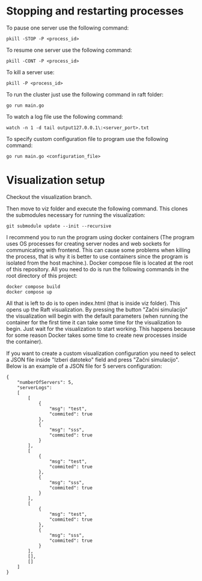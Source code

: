 # Stopping and restarting processes
To pause one server use the following command:
```
pkill -STOP -P <process_id>
```

To resume one server use the following command:
```
pkill -CONT -P <process_id>
```

To kill a server use:
```
pkill -P <process_id>
```

To run the cluster just use the following command in raft folder:
```
go run main.go
```

To watch a log file use the following command:
```
watch -n 1 -d tail output127.0.0.1\:<server_port>.txt
```

To specify custom configuration file to program use the following command:
```
go run main.go <configuration_file>
```

# Visualization setup

Checkout the visualization branch.

Then move to viz folder and execute the following command. This clones the submodules necessary for running the visualization:
```
git submodule update --init --recursive
```

I recommend you to run the program using docker containers (The program uses OS processes for creating server nodes and
web sockets for communicating with frontend. This can cause some problems when killing the process, that is why it is
better to use containers since the program is isolated from the host machine.). Docker compose file is located at the root
of this repository. All you need to do is run the following commands in the root directory of this project:
```
docker compose build
docker compose up
```

All that is left to do is to open index.html (that is inside viz folder). This opens up the Raft visualization. By
pressing the button "Začni simulacijo" the visualization will begin with the default parameters (when running the
container for the first time it can take some time for the visualization to begin. Just wait for the visualization to
start working. This happens because for some reason Docker takes some time to create new processes inside the container).

If you want to create a custom visualization configuration you need to select a JSON file inside "Izberi datoteko" field and
press "Začni simulacijo". Below is an example of a JSON file for 5 servers configuration:

```
{
    "numberOfServers": 5,
    "serverLogs": 
    [
        [
            {
                "msg": "test",
                "commited": true
            },
            {
                "msg": "sss",
                "commited": true
            }
        ], 
        [
            {
                "msg": "test",
                "commited": true
            }, 
            {
                "msg": "sss",
                "commited": true
            }
        ], 
        [
            {
                "msg": "test",
                "commited": true
            },
            {
                "msg": "sss",
                "commited": true
            }
        ],
        [],
        []
    ]
}
```